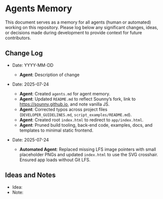 # Agents Memory

This document serves as a memory for all agents (human or automated) working on this repository. Please log below any significant changes, ideas, or decisions made during development to provide context for future contributors.

## Change Log

- Date: YYYY-MM-DD
  - **Agent**: Description of change

- Date: 2025-07-24
  - **Agent**: Created `agents.md` for agent memory.
  - **Agent**: Updated `README.md` to reflect Sounny’s fork, link to https://sounny.github.io, and note vanilla JS.
  - **Agent**: Corrected typos across project files (`DEVELOPER_GUIDELINES.md`, `script_examples/README.md`).
  - **Agent**: Created root `index.html` to redirect to `app/index.html`.
  - **Agent**: Pruned build tooling, back-end code, examples, docs, and templates to minimal static frontend.
- Date: 2025-07-24
  - **Automated Agent**: Replaced missing LFS image pointers with small placeholder PNGs and updated `index.html` to use the SVG crosshair. Ensured app loads without Git LFS.

## Ideas and Notes

- Idea: 
- Note:
